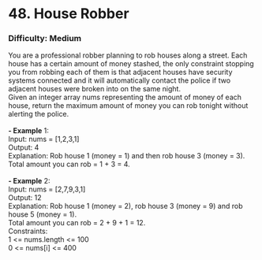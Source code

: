 # 48. House Robber
### Difficulty: Medium
You are a professional robber planning to rob houses along a street. Each house has a certain amount of money stashed, the only constraint stopping you from robbing each of them is that adjacent houses have security systems connected and it will automatically contact the police if two adjacent houses were broken into on the same night. <br/> Given an integer array nums representing the amount of money of each house, return the maximum amount of money you can rob tonight without alerting the police. <br/>   <br/><b>- Example</b> 1: <br/> Input: nums = [1,2,3,1] <br/> Output: 4 <br/> Explanation: Rob house 1 (money = 1) and then rob house 3 (money = 3). <br/> Total amount you can rob = 1 + 3 = 4. <br/> <br/><b>- Example</b> 2: <br/> Input: nums = [2,7,9,3,1] <br/> Output: 12 <br/> Explanation: Rob house 1 (money = 2), rob house 3 (money = 9) and rob house 5 (money = 1). <br/> Total amount you can rob = 2 + 9 + 1 = 12. <br/>   Constraints: <br/> 1 <= nums.length <= 100 <br/> 0 <= nums[i] <= 400